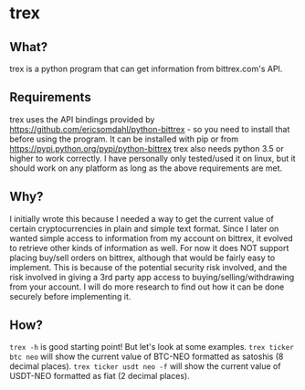 # trex

## What?
trex is a python program that can get information from bittrex.com's API.

## Requirements
trex uses the API bindings provided by https://github.com/ericsomdahl/python-bittrex - so you need to install that before using the program. It can be installed with pip or from https://pypi.python.org/pypi/python-bittrex
trex also needs python 3.5 or higher to work correctly.
I have personally only tested/used it on linux, but it should work on any platform as long as the above requirements are met.

## Why?
I initially wrote this because I needed a way to get the current value of certain cryptocurrencies in plain and simple text format. Since I later on wanted simple access to information from my account on bittrex, it evolved to retrieve other kinds of information as well.
For now it does NOT support placing buy/sell orders on bittrex, although that would be fairly easy to implement. This is because of the potential security risk involved, and the risk involved in giving a 3rd party app access to buying/selling/withdrawing from your account. I will do more research to find out how it can be done securely before implementing it.

## How?
`trex -h` is good starting point!
But let's look at some examples.
`trex ticker btc neo` will show the current value of BTC-NEO formatted as satoshis (8 decimal places).
`trex ticker usdt neo -f` will show the current value of USDT-NEO formatted as fiat (2 decimal places).


